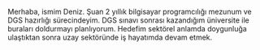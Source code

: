 Merhaba, ismim Deniz.
Şuan 2 yıllık bilgisayar programcılığı mezunum ve DGS hazırlığı sürecindeyim. DGS sınavı sonrası kazandığım üniversite ile buraları doldurmayı planlıyorum.
Hedefim sektörel anlamda doygunluğa ulaştıktan sonra uzay sektöründe iş hayatımda devam etmek.
